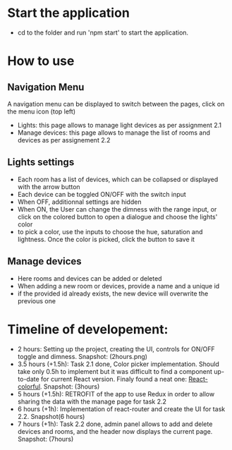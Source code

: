 # Start the application
- cd to the folder and run 'npm start' to start the application.

# How to use
## Navigation Menu
A navigation menu can be displayed to switch between the pages, click on the menu icon (top left)
- Lights: this page allows to manage light devices as per assignment 2.1
- Manage devices: this page allows to manage the list of rooms and devices as per assignement 2.2

## Lights settings
- Each room has a list of devices, which can be collapsed or displayed with the arrow button
- Each device can be toggled ON/OFF with the switch input
- When OFF, additionnal settings are hidden
- When ON, the User can change the dimness with the range input, or click on the colored button to open a dialogue and choose the lights' color
- to pick a color, use the inputs to choose the hue, saturation and lightness. Once the color is picked, click the button to save it

## Manage devices
- Here rooms and devices can be added or deleted
- When adding a new room or devices, provide a name and a unique id
- if the provided id already exists, the new device will overwrite the previous one


# Timeline of developement:
- 2 hours: Setting up the project, creating the UI, controls for ON/OFF toggle and dimness. Snapshot: (2hours.png)
- 3.5 hours (+1.5h): Task 2.1 done, Color picker implementation. Should take only 0.5h to implement but it was difficult to find a component up-to-date for current React version. Finaly found a neat one: [React-colorful](https://www.npmjs.com/package/react-colorful). Snapshot: (3hours)
- 5 hours (+1.5h): RETROFIT of the app to use Redux in order to allow sharing the data with the manage page for task 2.2
- 6 hours (+1h): Implementation of react-router and create the UI for task 2.2. Snapshot(6 hours)
- 7 hours (+1h): Task 2.2 done, admin panel allows to add and delete devices and rooms, and the header now displays the current page. Snapshot: (7hours)